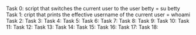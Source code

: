 Task 0: script that switches the current user to the user betty = su betty
Task 1: cript that prints the effective username of the current user = whoami
Task 2:
Task 3:
Task 4:
Task 5:
Task 6:
Task 7:
Task 8:
Task 9:
Task 10:
Task 11:
Task 12:
Task 13:
Task 14:
Task 15:
Task 16:
Task 17:
Task 18:
